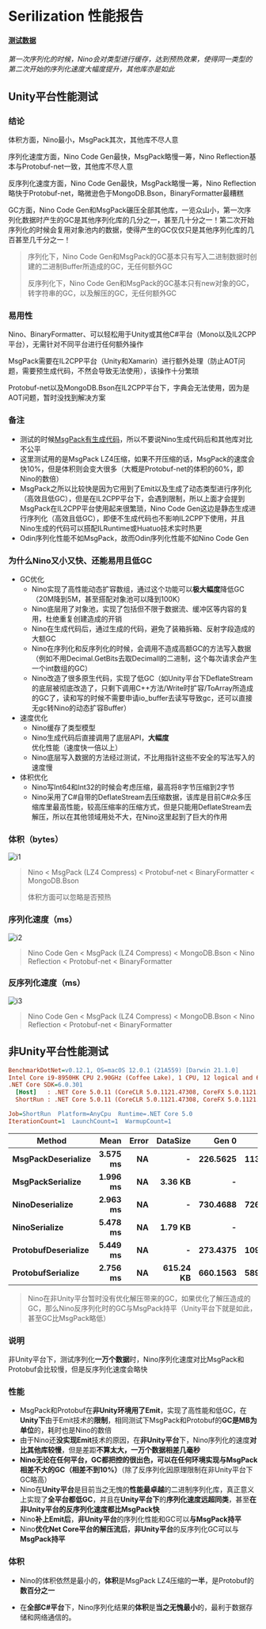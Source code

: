 # Serilization 性能报告

#### [**测试数据**](/Nino_Unity/Assets/Nino/Test/Data.cs)

*第一次序列化的时候，Nino会对类型进行缓存，达到预热效果，使得同一类型的第二次开始的序列化速度大幅度提升，其他库亦是如此*

## Unity平台性能测试

### 结论

体积方面，Nino最小，MsgPack其次，其他库不尽人意

序列化速度方面，Nino Code Gen最快，MsgPack略慢一筹，Nino Reflection基本与Protobuf-net一致，其他库不尽人意

反序列化速度方面，Nino Code Gen最快，MsgPack略慢一筹，Nino Reflection略快于Protobuf-net，略微逊色于MongoDB.Bson，BinaryFormatter最糟糕

GC方面，Nino Code Gen和MsgPack碾压全部其他库，一览众山小，第一次序列化数据时产生的GC是其他序列化库的几分之一，甚至几十分之一！第二次开始序列化的时候会复用对象池内的数据，使得产生的GC仅仅只是其他序列化库的几百甚至几千分之一！

> 序列化下，Nino Code Gen和MsgPack的GC基本只有写入二进制数据时创建的二进制Buffer所造成的GC，无任何额外GC
>
> 反序列化下，Nino Code Gen和MsgPack的GC基本只有new对象的GC，转字符串的GC，以及解压的GC，无任何额外GC

### 易用性

Nino、BinaryFormatter、可以轻松用于Unity或其他C#平台（Mono以及IL2CPP平台），无需针对不同平台进行任何额外操作

MsgPack需要在IL2CPP平台（Unity和Xamarin）进行额外处理（防止AOT问题，需要预生成代码，不然会导致无法使用），该操作十分繁琐

Protobuf-net以及MongoDB.Bson在IL2CPP平台下，字典会无法使用，因为是AOT问题，暂时没找到解决方案

### 备注

- 测试的时候[MsgPack有生成代码](/Nino_Unity/Assets/Nino/Test/MessagePackGenerated.cs)，所以不要说Nino生成代码后和其他库对比不公平
- 这里测试用的是MsgPack LZ4压缩，如果不开压缩的话，MsgPack的速度会快10%，但是体积则会变大很多（大概是Protobuf-net的体积的60%，即Nino的数倍）
- MsgPack之所以比较快是因为它用到了Emit以及生成了动态类型进行序列化（高效且低GC），但是在IL2CPP平台下，会遇到限制，所以上面才会提到MsgPack在IL2CPP平台使用起来很繁琐，Nino Code Gen这边是静态生成进行序列化（高效且低GC），即便不生成代码也不影响IL2CPP下使用，并且Nino生成的代码可以搭配ILRuntime或Huatuo技术实时热更
- Odin序列化性能不如MsgPack，故而Odin序列化性能不如Nino Code Gen

### 为什么Nino又小又快、还能易用且低GC

- GC优化
  - Nino实现了高性能动态扩容数组，通过这个功能可以**极大幅度**降低GC（20M降到5M，甚至搭配对象池可以降到100K）
  - Nino底层用了对象池，实现了包括但不限于数据流、缓冲区等内容的复用，杜绝重复创建造成的开销
  - Nino在生成代码后，通过生成的代码，避免了装箱拆箱、反射字段造成的大额GC
  - Nino在序列化和反序列化的时候，会调用不造成高额GC的方法写入数据（例如不用Decimal.GetBits去取Decimall的二进制，这个每次请求会产生一个int数组的GC）
  - Nino改造了很多原生代码，实现了低GC（如Unity平台下DeflateStream的底层被彻底改造了，只剩下调用C++方法/Write时扩容/ToArray所造成的GC了，读和写的时候不需要申请io_buffer去读写导致gc，还可以直接无gc转Nino的动态扩容Buffer）
- 速度优化
  - Nino缓存了类型模型
  - Nino生成代码后直接调用了底层API，**大幅度**优化性能（速度快一倍以上）
  - Nino底层写入数据的方法经过测试，不比用指针这些不安全的写法写入的速度慢
- 体积优化
  - Nino写Int64和Int32的时候会考虑压缩，最高将8字节压缩到2字节
  - Nino采用了C#自带的DeflateStream去压缩数据，该库是目前C#众多压缩库里最高性能，较高压缩率的压缩方式，但是只能用DeflateStream去解压，所以在其他领域用处不大，在Nino这里起到了巨大的作用



### 体积（bytes）

![i1](https://s1.ax1x.com/2022/06/15/XowpM4.png)

> Nino < MsgPack (LZ4 Compress) < Protobuf-net < BinaryFormatter < MongoDB.Bson
>
> 体积方面可以忽略是否预热

### 序列化速度（ms）

![i2](https://s1.ax1x.com/2022/06/15/XodP4f.png)

> Nino Code Gen < MsgPack (LZ4 Compress) < MongoDB.Bson < Nino Reflection < Protobuf-net < BinaryFormatter

### 反序列化速度（ms）

![i3](https://s1.ax1x.com/2022/06/29/jnsrWt.png)

> Nino Code Gen < MsgPack (LZ4 Compress) < MongoDB.Bson < Nino Reflection < Protobuf-net  < BinaryFormatter
>





## 非Unity平台性能测试

``` ini
BenchmarkDotNet=v0.12.1, OS=macOS 12.0.1 (21A559) [Darwin 21.1.0]
Intel Core i9-8950HK CPU 2.90GHz (Coffee Lake), 1 CPU, 12 logical and 6 physical cores
.NET Core SDK=6.0.301
  [Host]   : .NET Core 5.0.11 (CoreCLR 5.0.1121.47308, CoreFX 5.0.1121.47308), X64 RyuJIT  [AttachedDebugger]
  ShortRun : .NET Core 5.0.11 (CoreCLR 5.0.1121.47308, CoreFX 5.0.1121.47308), X64 RyuJIT

Job=ShortRun  Platform=AnyCpu  Runtime=.NET Core 5.0  
IterationCount=1  LaunchCount=1  WarmupCount=1  

```

| Method                  |         Mean |  Error |      DataSize |        Gen 0 |        Gen 1 |        Gen 2 |      Allocated |
| ----------------------- | -----------: | -----: | ------------: | -----------: | -----------: | -----------: | -------------: |
| **MsgPackDeserialize**  | **3.575 ms** | **NA** |         **-** | **226.5625** | **113.2813** |        **-** | **1406.39 KB** |
| **MsgPackSerialize**    | **1.996 ms** | **NA** |   **3.36 KB** |        **-** |        **-** |        **-** |    **3.45 KB** |
| **NinoDeserialize**     | **2.963 ms** | **NA** |         **-** | **730.4688** | **726.5625** | **500.0000** | **3977.27 KB** |
| **NinoSerialize**       | **5.478 ms** | **NA** |   **1.79 KB** |        **-** |        **-** |        **-** |    **4.08 KB** |
| **ProtobufDeserialize** | **5.449 ms** | **NA** |         **-** | **273.4375** | **109.3750** |  **39.0625** | **1663.05 KB** |
| **ProtobufSerialize**   | **2.756 ms** | **NA** | **615.24 KB** | **660.1563** | **589.8438** | **578.1250** |  **3041.1 KB** |

>Nino在非Unity平台暂时没有优化解压带来的GC，如果优化了解压造成的GC，那么Nino反序列化时的GC与MsgPack持平（Unity平台下就是如此，甚至GC比MsgPack略低）

### 说明

非Unity平台下，测试序列化**一万个数据**时，Nino序列化速度对比MsgPack和Protobuf会比较慢，但是反序列化速度会略快

### 性能

- MsgPack和Protobuf在**非Unity环境用了Emit**，实现了高性能和低GC，在**Unity下**由于Emit技术的**限制**，相同测试下MsgPack和Protobuf的**GC是MB为单位**的，耗时也是Nino的数倍
- 由于Nino还**没实现Emit**技术的原因，在**非Unity平台**下，Nino序列化的速度**对比其他库较慢**，但是差距**不算太大，一万个数据相差几毫秒**
- **Nino无论在任何平台，GC都把控的很出色，可以在任何环境实现与MsgPack相差不大的GC（相差不到10%）**（除了反序列化因原理限制在非Unity平台下GC略高）
- Nino在**Unity平台**是目前当之无愧的**性能最卓越**的二进制序列化库，真正意义上实现了**全平台都低GC**，并且在**Unity平台下**的**序列化速度远超同类**，甚至**在非Unity平台的反序列化速度都比MsgPack快**
- Nino**补上Emit后**，**非Unity平台**的序列化性能和GC可以**与MsgPack持平**
- Nino**优化Net Core平台的解压流后**，**非Unity平台**的反序列化GC可以与**MsgPack持平**

### 体积

- Nino的体积依然是最小的，**体积**是MsgPack LZ4压缩的**一半**，是Protobuf的**数百分之一**

- 在**全部C#平台**下，Nino序列化结果的**体积**是**当之无愧最小**的，最利于数据存储和网络通信的。

